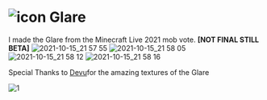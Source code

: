 # ![icon](https://user-images.githubusercontent.com/92093995/137591714-f2c90598-5ce6-4bf5-b38f-f3e82c86801a.png) Glare                                                                                                      
 I made the Glare from the Minecraft Live 2021 mob vote. **[NOT FINAL STILL BETA]**
![2021-10-15_21 57 55](https://user-images.githubusercontent.com/92093995/137571021-7c655182-3de3-43f3-81b7-7fb341ee6410.png)
![2021-10-15_21 58 05](https://user-images.githubusercontent.com/92093995/137571023-56bdd2f6-a481-4308-bb85-3553b8bef0f7.png)
![2021-10-15_21 58 12](https://user-images.githubusercontent.com/92093995/137571024-8c2277f6-4a0b-4fad-bd4e-e2a159ac4532.png)
![2021-10-15_21 58 16](https://user-images.githubusercontent.com/92093995/137571026-e41ec338-31a7-45cd-a325-0e102229c9ec.png)

Special Thanks to [Devu](https://twitter.com/DevuProjects)for the amazing textures of the Glare

![1](https://user-images.githubusercontent.com/92093995/137571102-89696e7f-e624-460c-ae2d-c8586fdf33ef.jpg)
